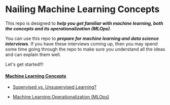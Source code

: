 # Nailing Machine Learning Concepts

This repo is designed to ***help you get familiar with machine learning, both the concepts and its operationalization (MLOps)***.

You can use this repo to ***prepare for machine learning and data science interviews***. If you have these interviews coming up, then you may spend some time going through the repo to make sure you understand all the ideas and can explain them well.

Let's get started!!!

#### [Machine Learning Concepts](concepts.md)
- [Supervised vs. Unsupervised Learning?](concepts.md#-supervised-vs-unsupervised-learning)


- [Machine Learning Operationalization (MLOps)](mlops.md)
